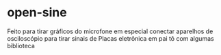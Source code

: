 # open-sine
Feito para tirar gráficos do microfone em especial conectar aparelhos de osciloscópio para tirar sinais de Placas  eletrônica em pai tô com algumas biblioteca

